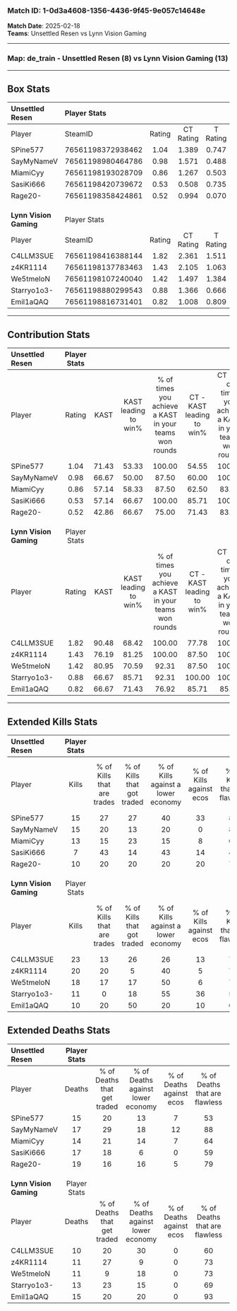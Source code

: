 ### Match ID: 1-0d3a4608-1356-4436-9f45-9e057c14648e  
**Match Date**: 2025-02-18  
**Teams**: Unsettled Resen vs Lynn Vision Gaming  

---  

### **Map**: de_train - Unsettled Resen (8) vs Lynn Vision Gaming (13)  
---  

## Box Stats  

| **Unsettled Resen**    | Player Stats      |        |           |          |       |       |       |         |        |      |     |
| :- | :- | :-: | :-: | :-: | :-: | :-: | :-: | :-: | :-: | :-: | :-: |
| Player                 | SteamID           | Rating | CT Rating | T Rating | KAST  |  ADR  | Kills | Assists | Deaths | K/D  | HS% |
| SPine577               | 76561198372938462 |  1.04  |   1.389   |  0.747   | 71.43 | 63.2  |  15   |    3    |   15   | 1.00 | 53  |
| SayMyNameV             | 76561198980464786 |  0.98  |   1.571   |  0.488   | 66.67 | 72.5  |  15   |    3    |   17   | 0.88 | 26  |
| MiamiCyy               | 76561198193028709 |  0.86  |   1.267   |  0.503   | 57.14 | 61.1  |  13   |    2    |   14   | 0.93 | 38  |
| SasiKi666              | 76561198420739672 |  0.53  |   0.508   |  0.735   | 57.14 | 53.2  |   7   |    5    |   17   | 0.41 | 14  |
| Rage20-                | 76561198358424861 |  0.52  |   0.994   |  0.070   | 42.86 | 63.7  |  10   |    3    |   19   | 0.53 | 70  |
|                        |                   |        |           |          |       |       |       |         |        |      |     |
|                        |                   |        |           |          |       |       |       |         |        |      |     |
|                        |                   |        |           |          |       |       |       |         |        |      |     |
| **Lynn Vision Gaming** | Player Stats      |        |           |          |       |       |       |         |        |      |     |
| Player                 | SteamID           | Rating | CT Rating | T Rating | KAST  |  ADR  | Kills | Assists | Deaths | K/D  | HS% |
| C4LLM3SUE              | 76561198416388144 |  1.82  |   2.361   |  1.511   | 90.48 | 119.3 |  23   |    5    |   10   | 2.30 | 56  |
| z4KR1114               | 76561198137783463 |  1.43  |   2.105   |  1.063   | 76.19 | 83.1  |  20   |    1    |   11   | 1.82 | 30  |
| We5tmeloN              | 76561198107240040 |  1.42  |   1.497   |  1.384   | 80.95 | 86.1  |  18   |    7    |   11   | 1.64 | 72  |
| Starryo1o3-            | 76561198880299543 |  0.88  |   1.366   |  0.666   | 66.67 | 60.8  |  11   |    4    |   13   | 0.85 | 72  |
| Emil1aQAQ              | 76561198816731401 |  0.82  |   1.008   |  0.809   | 66.67 | 68.6  |  10   |    4    |   15   | 0.67 | 70  |
---  

## Contribution Stats  

| **Unsettled Resen**    | Player Stats |       |                      |                                                        |                           |                                                             |                          |                                                            |
| :- | :-: | :-: | :-: | :-: | :-: | :-: | :-: | :-: |
| Player                 |    Rating    | KAST  | KAST leading to win% | % of times you achieve a KAST in your teams won rounds | CT - KAST leading to win% | CT - % of times you achieve a KAST in your teams won rounds | T - KAST leading to win% | T - % of times you achieve a KAST in your teams won rounds |
| SPine577               |     1.04     | 71.43 |        53.33         |                         100.00                         |           54.55           |                           100.00                            |          50.00           |                           100.00                           |
| SayMyNameV             |     0.98     | 66.67 |        50.00         |                         87.50                          |           60.00           |                           100.00                            |          25.00           |                           50.00                            |
| MiamiCyy               |     0.86     | 57.14 |        58.33         |                         87.50                          |           62.50           |                            83.33                            |          50.00           |                           100.00                           |
| SasiKi666              |     0.53     | 57.14 |        66.67         |                         100.00                         |           85.71           |                           100.00                            |          40.00           |                           100.00                           |
| Rage20-                |     0.52     | 42.86 |        66.67         |                         75.00                          |           71.43           |                            83.33                            |          50.00           |                           50.00                            |
|                        |              |       |                      |                                                        |                           |                                                             |                          |                                                            |
|                        |              |       |                      |                                                        |                           |                                                             |                          |                                                            |
|                        |              |       |                      |                                                        |                           |                                                             |                          |                                                            |
| **Lynn Vision Gaming** | Player Stats |       |                      |                                                        |                           |                                                             |                          |                                                            |
| Player                 |    Rating    | KAST  | KAST leading to win% | % of times you achieve a KAST in your teams won rounds | CT - KAST leading to win% | CT - % of times you achieve a KAST in your teams won rounds | T - KAST leading to win% | T - % of times you achieve a KAST in your teams won rounds |
| C4LLM3SUE              |     1.82     | 90.48 |        68.42         |                         100.00                         |           77.78           |                           100.00                            |          60.00           |                           100.00                           |
| z4KR1114               |     1.43     | 76.19 |        81.25         |                         100.00                         |           87.50           |                           100.00                            |          75.00           |                           100.00                           |
| We5tmeloN              |     1.42     | 80.95 |        70.59         |                         92.31                          |           87.50           |                           100.00                            |          55.56           |                           83.33                            |
| Starryo1o3-            |     0.88     | 66.67 |        85.71         |                         92.31                          |          100.00           |                           100.00                            |          71.43           |                           83.33                            |
| Emil1aQAQ              |     0.82     | 66.67 |        71.43         |                         76.92                          |           85.71           |                            85.71                            |          57.14           |                           66.67                            |
---  

## Extended Kills Stats  

| **Unsettled Resen**    | Player Stats |                            |                            |                                    |                         |                              |                                 |                                       |                    |           |
| :- | :-: | :-: | :-: | :-: | :-: | :-: | :-: | :-: | :-: | :-: |
| Player                 |    Kills     | % of Kills that are trades | % of Kills that got traded | % of Kills against a lower economy | % of Kills against ecos | % of Kills that are flawless | % of Kills that are close duels | % of Kills that are assisted by flash | Pistol Round Kills | AWP Kills |
| SPine577               |      15      |             27             |             27             |                 40                 |           33            |              80              |                7                |                   0                   |         3          |     0     |
| SayMyNameV             |      15      |             20             |             13             |                 20                 |            0            |              87              |                0                |                   0                   |         2          |    11     |
| MiamiCyy               |      13      |             15             |             23             |                 15                 |            8            |              69              |                0                |                  15                   |         2          |     0     |
| SasiKi666              |      7       |             43             |             14             |                 43                 |           14            |              43              |               14                |                  14                   |         0          |     0     |
| Rage20-                |      10      |             20             |             20             |                 20                 |           20            |              70              |               10                |                   0                   |         3          |     1     |
|                        |              |                            |                            |                                    |                         |                              |                                 |                                       |                    |           |
|                        |              |                            |                            |                                    |                         |                              |                                 |                                       |                    |           |
|                        |              |                            |                            |                                    |                         |                              |                                 |                                       |                    |           |
| **Lynn Vision Gaming** | Player Stats |                            |                            |                                    |                         |                              |                                 |                                       |                    |           |
| Player                 |    Kills     | % of Kills that are trades | % of Kills that got traded | % of Kills against a lower economy | % of Kills against ecos | % of Kills that are flawless | % of Kills that are close duels | % of Kills that are assisted by flash | Pistol Round Kills | AWP Kills |
| C4LLM3SUE              |      23      |             13             |             26             |                 26                 |           13            |              74              |                4                |                   4                   |         1          |     2     |
| z4KR1114               |      20      |             20             |             5              |                 40                 |            5            |              75              |                0                |                  10                   |         0          |    15     |
| We5tmeloN              |      18      |             17             |             17             |                 50                 |            6            |              72              |                0                |                   0                   |         2          |     0     |
| Starryo1o3-            |      11      |             0              |             18             |                 55                 |           36            |              55              |                0                |                   0                   |         1          |     0     |
| Emil1aQAQ              |      10      |             20             |             50             |                 20                 |           10            |              60              |               10                |                   0                   |         3          |     0     |
## Extended Deaths Stats  

| **Unsettled Resen**    | Player Stats |                             |                                   |                          |                               |                            |                           |               |
| :- | :-: | :-: | :-: | :-: | :-: | :-: | :-: | :-: |
| Player                 |    Deaths    | % of Deaths that get traded | % of Deaths against lower economy | % of Deaths against ecos | % of Deaths that are flawless | % of Deaths that are close | % of Deaths while blinded | Deaths to AWP |
| SPine577               |      15      |             20              |                13                 |            7             |              53               |             7              |             7             |       4       |
| SayMyNameV             |      17      |             29              |                18                 |            12            |              88               |             6              |             6             |       3       |
| MiamiCyy               |      14      |             21              |                14                 |            7             |              64               |             0              |             0             |       2       |
| SasiKi666              |      17      |             18              |                 6                 |            0             |              59               |             0              |             6             |       5       |
| Rage20-                |      19      |             16              |                16                 |            5             |              79               |             0              |             0             |       3       |
|                        |              |                             |                                   |                          |                               |                            |                           |               |
|                        |              |                             |                                   |                          |                               |                            |                           |               |
|                        |              |                             |                                   |                          |                               |                            |                           |               |
| **Lynn Vision Gaming** | Player Stats |                             |                                   |                          |                               |                            |                           |               |
| Player                 |    Deaths    | % of Deaths that get traded | % of Deaths against lower economy | % of Deaths against ecos | % of Deaths that are flawless | % of Deaths that are close | % of Deaths while blinded | Deaths to AWP |
| C4LLM3SUE              |      10      |             20              |                30                 |            0             |              60               |             10             |             0             |       2       |
| z4KR1114               |      11      |             27              |                 9                 |            0             |              73               |             0              |             9             |       3       |
| We5tmeloN              |      11      |              9              |                18                 |            0             |              73               |             0              |             9             |       2       |
| Starryo1o3-            |      13      |             23              |                15                 |            0             |              69               |             8              |             8             |       2       |
| Emil1aQAQ              |      15      |             20              |                20                 |            0             |              93               |             7              |             0             |       3       |
